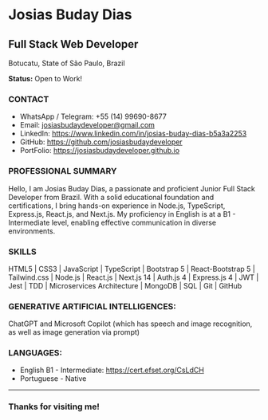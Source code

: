 # Josias Buday Dias
## Full Stack Web Developer
Botucatu, State of São Paulo, Brazil

**Status:** Open to Work!

### CONTACT
- WhatsApp / Telegram: +55 (14) 99690-8677
- Email: josiasbudaydeveloper@gmail.com
- LinkedIn: https://www.linkedin.com/in/josias-buday-dias-b5a3a2253
- GitHub: https://github.com/josiasbudaydeveloper
- PortFolio: https://josiasbudaydeveloper.github.io

### PROFESSIONAL SUMMARY
Hello, I am Josias Buday Dias, a passionate and proficient Junior Full Stack Developer from Brazil. With a solid
educational foundation and certifications, I bring hands-on experience in Node.js, TypeScript, Express.js,
React.js, and Next.js. My proficiency in English is at a B1 - Intermediate level, enabling effective communication
in diverse environments.

### SKILLS
HTML5 | CSS3 | JavaScript | TypeScript | Bootstrap 5 | React-Bootstrap 5 | Tailwind.css | Node.js |
React.js | Next.js 14 | Auth.js 4 | Express.js 4 | JWT | Jest | TDD | Microservices Architecture |
MongoDB | SQL | Git | GitHub

### GENERATIVE ARTIFICIAL INTELLIGENCES: 
ChatGPT and Microsoft Copilot (which has speech and image recognition, as well as
image generation via prompt)

### LANGUAGES: 
- English B1 - Intermediate: https://cert.efset.org/CsLdCH
- Portuguese - Native
---

### Thanks for visiting me!
